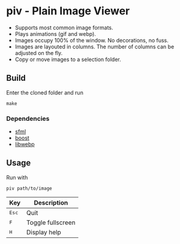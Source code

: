 # piv - Plain Image Viewer

* Supports most common image formats.
* Plays animations (gif and webp).
* Images occupy 100% of the window. No decorations, no fuss.
* Images are layouted in columns. The number of columns can be adjusted on the
  fly.
* Copy or move images to a selection folder.

## Build

Enter the cloned folder and run
```
make
```

### Dependencies

* [sfml](https://www.sfml-dev.org)
* [boost](https://www.boost.org)
* [libwebp](https://developers.google.com/speed/webp)

## Usage

Run with
```
piv path/to/image
```

Key | Description
--- | ---
<kbd>Esc</kbd> | Quit
<kbd>F</kbd> | Toggle fullscreen
<kbd>H</kbd> | Display help

